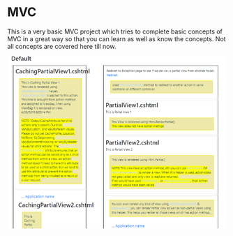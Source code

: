 # MVC


This is a very basic MVC project which tries to complete basic concepts of MVC in a great way so that you can learn as well as know the concepts.
Not all concepts are covered here till now.

<img src=".\MVC Demo\Content\Images\App-Page1.png" align="right" width="500px;" />
